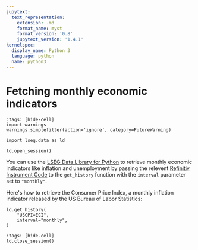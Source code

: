 ```yaml
---
jupytext:
  text_representation:
    extension: .md
    format_name: myst
    format_version: '0.8'
    jupytext_version: '1.4.1'
kernelspec:
  display_name: Python 3
  language: python
  name: python3
---
```


# Fetching monthly economic indicators

```{code-cell}
:tags: [hide-cell]
import warnings
warnings.simplefilter(action='ignore', category=FutureWarning)

import lseg.data as ld

ld.open_session()
```

You can use the [LSEG Data Library for Python](https://pypi.org/project/lseg-data/) to retrieve monthly economic indicators like inflation and unemployment by passing the relevent [Refinitiv Instrument Code](https://en.wikipedia.org/wiki/Refinitiv_Identification_Code) to the `get_history` function with the `interval` parameter set to `"monthly"`.

Here's how to retrieve the Consumer Price Index, a monthly inflation indicator released by the US Bureau of Labor Statistics:

```{code-cell}
ld.get_history(
    "USCPI=ECI",
    interval="monthly",
)
```

```{code-cell}
:tags: [hide-cell]
ld.close_session()
```
